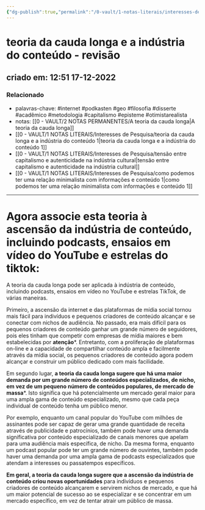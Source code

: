 ```yaml
---
{"dg-publish":true,"permalink":"/0-vault/1-notas-literais/interesses-de-pesquisa/teoria-da-cauda-longa-e-a-industria-do-conteudo-revisao/","tags":["internet","podkasten","geo","filosofia","disserte","acadêmico","metodologia","capitalismo","episteme","otimistarealista"],"dgHomeLink":true,"dgShowLocalGraph":true,"dgShowFileTree":true,"dgEnableSearch":true}
---
```


# teoria da cauda longa e a indústria do conteúdo - revisão
## criado em: 12:51 17-12-2022

### Relacionado
- palavras-chave: #internet #podkasten #geo #filosofia #disserte #acadêmico #metodologia #capitalismo #episteme #otimistarealista 
- notas: [[0 - VAULT/2 NOTAS PERMANENTES/A teoria da cauda longa\|A teoria da cauda longa]]
- [[0 - VAULT/1 NOTAS LITERAIS/Interesses de Pesquisa/teoria da cauda longa e a indústria do conteúdo 1\|teoria da cauda longa e a indústria do conteúdo 1]]
- [[0 - VAULT/1 NOTAS LITERAIS/Interesses de Pesquisa/tensão  entre capitalismo e autenticidade na indústria cultural\|tensão  entre capitalismo e autenticidade na indústria cultural]]
- [[0 - VAULT/1 NOTAS LITERAIS/Interesses de Pesquisa/como podemos ter uma relação minimalista com informações e conteúdo 1\|como podemos ter uma relação minimalista com informações e conteúdo 1]]
---
# Agora associe esta teoria à ascensão da indústria de conteúdo, incluindo podcasts, ensaios em vídeo do YouTube e estrelas do tiktok:

A teoria da cauda longa pode ser aplicada à indústria de conteúdo, incluindo podcasts, ensaios em vídeo no YouTube e estrelas TikTok, de várias maneiras.

Primeiro, a ascensão da internet e das plataformas de mídia social tornou mais fácil para indivíduos e pequenos criadores de conteúdo alcançar e se conectar com nichos de audiência. No passado, era mais difícil para os pequenos criadores de conteúdo ganhar um grande número de seguidores, pois eles tinham que competir com empresas de mídia maiores e bem estabelecidas por **atenção***. Entretanto, com a proliferação de plataformas on-line e a capacidade de compartilhar conteúdo ampla e facilmente através da mídia social, os pequenos criadores de conteúdo agora podem alcançar e construir um público dedicado com mais facilidade.

Em segundo lugar, **a teoria da cauda longa sugere que há uma maior demanda por um grande número de conteúdos especializados, de nicho, em vez de um pequeno número de conteúdos populares, de mercado de massa***. Isto significa que há potencialmente um mercado geral maior para uma ampla gama de conteúdo especializado, mesmo que cada peça individual de conteúdo tenha um público menor.

Por exemplo, enquanto um canal popular do YouTube com milhões de assinantes pode ser capaz de gerar uma grande quantidade de receita através de publicidade e patrocínios, também pode haver uma demanda significativa por conteúdo especializado de canais menores que apelam para uma audiência mais específica, de nicho. Da mesma forma, enquanto um podcast popular pode ter um grande número de ouvintes, também pode haver uma demanda por uma ampla gama de podcasts especializados que atendam a interesses ou passatempos específicos.

**Em geral, a teoria da cauda longa sugere que a ascensão da indústria de conteúdo criou novas oportunidades** para indivíduos e pequenos criadores de conteúdo alcançarem e servirem nichos de mercado, e que há um maior potencial de sucesso ao se especializar e se concentrar em um mercado específico, em vez de tentar atrair um público de massa.
